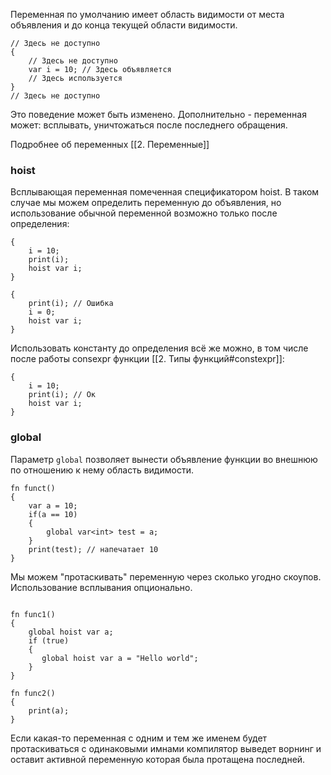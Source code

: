 Переменная по умолчанию имеет область видимости от места объявления и до конца текущей области видимости.

```
// Здесь не доступно
{
	// Здесь не доступно
    var i = 10; // Здесь объявляется
    // Здесь используется
}
// Здесь не доступно
```

Это поведение может быть изменено.
Дополнительно - переменная может: всплывать, уничтожаться после последнего обращения.

Подробнее об переменных [[2. Переменные]]
### hoist
Всплывающая переменная помеченная спецификатором hoist. 
В таком случае мы можем определить переменную до объявления, но использование обычной переменной возможно только после определения:
```
{
    i = 10;
    print(i);
    hoist var i;
}
```

```
{
    print(i); // Ошибка
    i = 0;
    hoist var i;
}
```

Использовать константу до определения всё же можно, в том числе после работы consexpr функции [[2. Типы функций#constexpr]]:
```
{
    i = 10;
    print(i); // Ок
    hoist var i;
}
```

### global

Параметр `global` позволяет вынести объявление функции во внешнюю
по отношению к нему область видимости.

```
fn funct()
{
    var a = 10;
    if(a == 10)
    {
        global var<int> test = a;
    }
    print(test); // напечатает 10
}
```
 
 Мы можем "протаскивать" переменную через сколько угодно скоупов.
 Использование всплывания опционально.
```

fn func1()
{
    global hoist var a;
    if (true)
    {
       global hoist var a = "Hello world";
    }
}

fn func2()
{
    print(a);
}
```

Если какая-то переменная с одним и тем же именем будет 
протаскиваться с одинаковыми имнами компилятор
выведет ворнинг и оставит активной переменную
которая была протащена последней.

